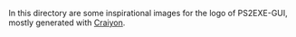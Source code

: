 In this directory are some inspirational images for the logo of PS2EXE-GUI, mostly generated with [Craiyon](https://www.craiyon.com/).
